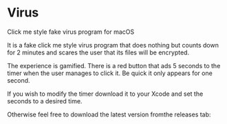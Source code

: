 # Virus
Click me style fake virus program for macOS

It is a fake click me style virus program that does nothing but counts down for 2 minutes and scares the user that its files will be encrypted.

The experience is gamified. There is a red button that ads 5 seconds to the timer when the user manages to click it. Be quick it only appears for one second.

If you wish to modify the timer download it to your Xcode and set the seconds to a desired time.

Otherwise feel free to download the latest version fromthe releases tab:



